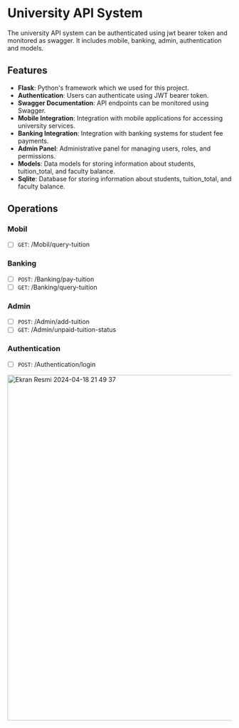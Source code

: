 # University API System


The university API system can be authenticated using jwt bearer token and monitored as swagger. It includes mobile, banking, admin, authentication and models.

## Features

- **Flask**: Python's framework which we used for this project.
- **Authentication**: Users can authenticate using JWT bearer token.
- **Swagger Documentation**: API endpoints can be monitored using Swagger.
- **Mobile Integration**: Integration with mobile applications for accessing university services.
- **Banking Integration**: Integration with banking systems for student fee payments.
- **Admin Panel**: Administrative panel for managing users, roles, and permissions.
- **Models**: Data models for storing information about students, tuition_total, and faculty balance.
- **Sqlite**: Database for storing information about students, tuition_total, and faculty balance.

## Operations 

### Mobil

- [ ] `GET`: /Mobil/query-tuition

### Banking

- [ ] `POST`: /Banking/pay-tuition
- [ ] `GET`: /Banking/query-tuition

### Admin

- [ ] `POST`: /Admin/add-tuition
- [ ] `GET`: /Admin/unpaid-tuition-status

### Authentication

- [ ] `POST`: /Authentication/login


<img width="775" alt="Ekran Resmi 2024-04-18 21 49 37" src="https://github.com/SezaiGurle/api/assets/106925151/0365499c-d484-499b-9c96-4af3c0471a32">


